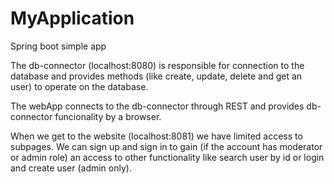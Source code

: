 # MyApplication
Spring boot simple app

The db-connector (localhost:8080) is responsible for connection to the database and provides methods (like create, update, delete and get an user) to operate on the database.

The webApp connects to the db-connector through REST and provides db-connector funcionality by a browser.

When we get to the website (localhost:8081) we have limited access to subpages.
We can sign up and sign in to gain (if the account has moderator or admin role) an access to other functionality like search user by id or login and create user (admin only).
